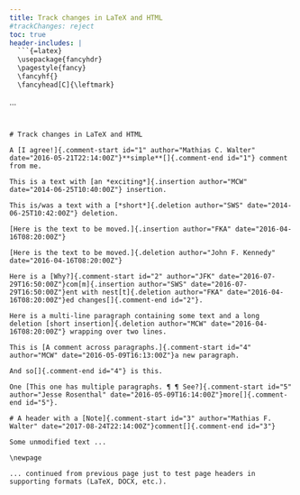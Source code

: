 ```yaml
---
title: Track changes in LaTeX and HTML
#trackChanges: reject
toc: true
header-includes: |
  ```{=latex}
  \usepackage{fancyhdr}
  \pagestyle{fancy}
  \fancyhf{}
  \fancyhead[C]{\leftmark}
  ```
...
```


# Track changes in LaTeX and HTML

A [I agree!]{.comment-start id="1" author="Mathias C. Walter" date="2016-05-21T22:14:00Z"}**simple**[]{.comment-end id="1"} comment from me.

This is a text with [an *exciting*]{.insertion author="MCW" date="2014-06-25T10:40:00Z"} insertion.

This is/was a text with a [*short*]{.deletion author="SWS" date="2014-06-25T10:42:00Z"} deletion.

[Here is the text to be moved.]{.insertion author="FKA" date="2016-04-16T08:20:00Z"}

[Here is the text to be moved.]{.deletion author="John F. Kennedy" date="2016-04-16T08:20:00Z"}

Here is a [Why?]{.comment-start id="2" author="JFK" date="2016-07-29T16:50:00Z"}com[m]{.insertion author="SWS" date="2016-07-29T16:50:00Z"}ent with nest[t]{.deletion author="FKA" date="2016-04-16T08:20:00Z"}ed changes[]{.comment-end id="2"}.

Here is a multi-line paragraph containing some text and a long deletion [short insertion]{.deletion author="MCW" date="2016-04-16T08:20:00Z"} wrapping over two lines.

This is [A comment across paragraphs.]{.comment-start id="4" author="MCW" date="2016-05-09T16:13:00Z"}a new paragraph.

And so[]{.comment-end id="4"} is this.

One [This one has multiple paragraphs. ¶ ¶ See?]{.comment-start id="5" author="Jesse Rosenthal" date="2016-05-09T16:14:00Z"}more[]{.comment-end id="5"}.

# A header with a [Note]{.comment-start id="3" author="Mathias F. Walter" date="2017-08-24T22:14:00Z"}comment[]{.comment-end id="3"}

Some unmodified text ...

\newpage

... continued from previous page just to test page headers in supporting formats (LaTeX, DOCX, etc.).
